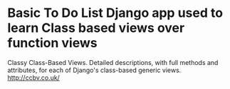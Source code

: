 # Basic To Do List Django app used to learn Class based views over function views


Classy Class-Based Views.
Detailed descriptions, with full methods and attributes, for each of Django's class-based generic views.
http://ccbv.co.uk/


